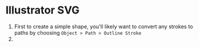 # Illustrator SVG

1. First to create a simple shape, you'll likely want to convert any strokes to paths by choosing `Object > Path > Outline Stroke`
2. 
